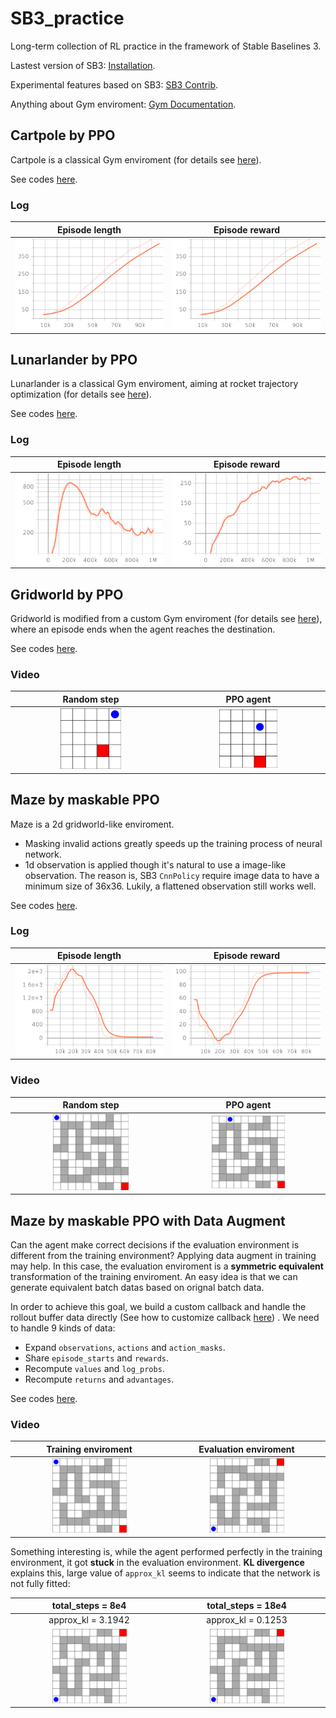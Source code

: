 # SB3_practice
Long-term collection of RL practice in the framework of Stable Baselines 3.

Lastest version of SB3: [Installation](https://stable-baselines3.readthedocs.io/en/master/guide/install.html).

Experimental features based on SB3: [SB3 Contrib](https://stable-baselines3.readthedocs.io/en/master/guide/sb3_contrib.html).

Anything about Gym enviroment: [Gym Documentation](https://www.gymlibrary.dev/).

## Cartpole by PPO
Cartpole is a classical Gym enviroment (for details see [here](https://gymnasium.farama.org/environments/classic_control/cart_pole/)).

See codes [here](https://github.com/wwsyan/sb3_practice/tree/main/cartpole_ppo).

### Log
| Episode length | Episode reward |
| :---------: | :---------: |
| <img src="images/cartpole_ppo_ep_len_mean.png" width="100%" height="100%"> | <img src="images/cartpole_ppo_ep_rew_mean.png" width="100%" height="100%"> |

## Lunarlander by PPO
Lunarlander is a classical Gym enviroment, aiming at rocket trajectory optimization 
(for details see [here](https://gymnasium.farama.org/environments/box2d/lunar_lander/)).

See codes [here](https://github.com/wwsyan/sb3_practice/tree/main/lunarlander_ppo).

### Log
| Episode length | Episode reward |
| :---------: | :---------: |
| <img src="images/lunarlander_ppo_ep_len_mean.png" width="100%" height="100%"> | <img src="images/lunarlander_ppo_ep_rew_mean.png" width="100%" height="100%"> |

## Gridworld by PPO
Gridworld is modified from a custom Gym enviroment (for details see [here](https://gymnasium.farama.org/tutorials/gymnasium_basics/environment_creation/)),
where an episode ends when the agent reaches the destination.

See codes [here](https://github.com/wwsyan/sb3_practice/tree/main/gridworld_ppo).

### Video
| Random step | PPO agent |
| :---------: | :---------: |
| <img src="images/gridworld_random_0.gif" width="40%" height="40%"> | <img src="images/gridworld_ppo_0.gif" width="40%" height="40%"> |

## Maze by maskable PPO
Maze is a 2d gridworld-like enviroment.
<ul>
<li>Masking invalid actions greatly speeds up the training process of neural network. </li>
<li>1d observation is applied though it's natural to use a image-like observation.
The reason is, SB3 <code>CnnPolicy</code> require image data to have a minimum size of 36x36.
Lukily, a flattened observation still works well. </li>
</ul>

See codes [here](https://github.com/wwsyan/sb3_practice/tree/main/maze_ppo).

### Log
| Episode length | Episode reward |
| :---------: | :---------: |
| <img src="images/maze_ppo_ep_len_mean.png" width="100%" height="100%"> | <img src="images/maze_ppo_ep_rew_mean.png" width="100%" height="100%"> |

### Video
| Random step | PPO agent |
| :---------: | :---------: |
| <img src="images/maze_random.gif" width="50%" height="50%"> | <img src="images/maze_ppo.gif" width="50%" height="50%"> |

## Maze by maskable PPO with Data Augment
Can the agent make correct decisions if the evaluation environment is different from the training environment?
Applying data augment in training may help.
In this case, the evaluation enviroment is a **symmetric equivalent** transformation of the training enviroment.
An easy idea is that we can generate equivalent batch datas based on orignal batch data.

In order to achieve this goal, we build a custom callback and handle the rollout buffer data directly
(See how to customize callback [here](https://stable-baselines3.readthedocs.io/en/master/guide/callbacks.html)) .
We need to handle 9 kinds of data:
<ul>
  <li>Expand <code>observations</code>, <code>actions</code> and <code>action_masks</code>.</li>
  <li>Share <code>episode_starts</code> and <code>rewards</code>.</li>
  <li>Recompute <code>values</code> and <code>log_probs</code>.</li>
  <li>Recompute <code>returns</code> and <code>advantages</code>.</li>
</ul>

See codes [here](https://github.com/wwsyan/sb3_practice/tree/main/maze_ppo_da).

### Video
| Training enviroment | Evaluation enviroment |
| :---------: | :---------: |
| <img src="images/maze_ppo_da_8w_orign.gif" width="50%" height="50%"> | <img src="images/maze_ppo_da_18w_flip.gif" width="50%" height="50%"> |

Something interesting is, while the agent performed perfectly in the training environment, it got **stuck** in the evaluation environment.
**KL divergence** explains this, large value of `approx_kl` seems to indicate that the network is not fully fitted:

| total_steps = 8e4| total_steps = 18e4 |
| :---: | :---: |
| approx_kl = 3.1942 |  approx_kl = 0.1253 |
| <img src="images/maze_ppo_da_8w_flip.gif" width="50%" height="50%"> | <img src="images/maze_ppo_da_18w_flip.gif" width="50%" height="50%"> |










